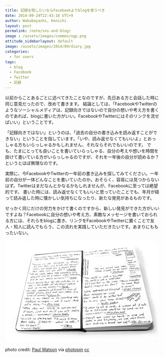 ```yaml
---
title: 記録を残したいならFacebookよりblogを使うべき
date: 2014-09-24T22:43:16 UTC+9
author: Wakabayashi, Kenichi
layout: post
permalink: /note/sns-and-blog/
image : /assets/images/common/ogp.png
attitude_sidebarlayout: default
image: /assets/images/2014/09/diary.jpg
categories:
  - for users
tags:
  - blog
  - Facebook
  - Twitter
  - 記録
---
```

以前からことあるごとに述べてきたことなのですが、先日ある方と会話した時に同じ意見だったので、改めて書きます。
結論としては、「FacebookやTwitterのようなソーシャルメディアは、記録向きではないので自分の想いや考え方を書くのであれば、blogに書いた方がいい。FacebookやTwitterにはそのリンクを流せばいい」ということです。

「記録向きではない」というのは、「過去の自分の書き込みを読み返すことができない」ということを指しています。「いや、読み返せなくてもいいよ」とおっしゃる方もいらっしゃるかもしれません、それならそれでもいいのです。
でも、たまにとっても良いことを書いていらっしゃる、自分の考えや想いを時間を掛けて書いている方がいらっしゃるのですが、それを一年後の自分が読めるか？というとほぼ無理なのです。

実際に、今FacebookやTwitterの一年前の書き込みを探してみてください。一年前の自分が一体どんなことを書いていたのか。おそらく、容易には見つからないはず。Twitterはまだなんとかなるかもしれませんが、Facebookに至っては絶望的です。
書いた時には、読み返せなくてもいいと思っていたことでも、年月が経って読み返した時に懐かしい気持ちになったり、新たな発見があるものです。

せっかく同じだけの労力をかけて書くのですから、新しい発見ができた方がいいですよね？Facebookに自分の想いや考え方、素敵なメッセージを書いておられる方には、それらをblogに書き、リンクをFacebookやTwitterに置くことで友人・知人に読んでもらう、この流れを実践していただきたいです。あまりにももったいない。

![diary](/assets/images/2014/09/diary.jpg)

photo credit: [Paul Watson](https://www.flickr.com/photos/paulwatson/5184351/) via [photopin](http://photopin.com) [cc](http://creativecommons.org/licenses/by-nc-sa/2.0/)